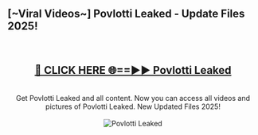 <h2>[~Viral Videos~] Povlotti Leaked - Update Files 2025!</h2>
<br>
<div align="center">
<h2><a href="https://betterlinks.top/A2PfLJ" rel="nofollow">🔴 CLICK HERE 🌐==►► Povlotti Leaked</a></h2>
<br>
Get Povlotti Leaked and all content. Now you can access all videos and pictures of Povlotti Leaked. New Updated Files 2025!
<br>
<br>
<a href="https://betterlinks.top/A2PfLJ" rel="nofollow" data-target="animated-image.originalLink"><img src="https://i.ibb.co.com/WyWwxjT/player-gif2.gif" alt="Povlotti Leaked" style="max-width: 100%; display: inline-block;" data-target="animated-image.originalImage"></a>
</div>
<br>

